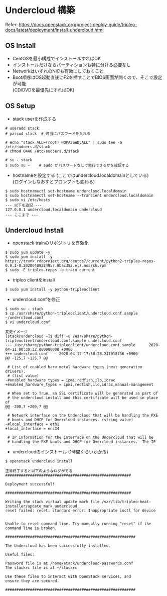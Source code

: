 
Undercloud 構築
===============

Refer: https://docs.openstack.org/project-deploy-guide/tripleo-docs/latest/deployment/install_undercloud.html

OS Install
-----------

* CentOSを最小構成でインストールすればOK
* インストールだけならパーティションも特に分ける必要なし
* NetworkはいずれのNICも有効にしておくこと
* Boot順序はOS起動直後にF2を押すことでBIOS画面が開くので、そこで設定が可能  
  (CD/DVDを最優先にすればOK)

OS Setup
----------

* stack userを作成する
```
# useradd stack
# passwd stack  # 適当にパスワードを入れる

# echo "stack ALL=(root) NOPASSWD:ALL" | sudo tee -a /etc/sudoers.d/stack
# chmod 0440 /etc/sudoers.d/stack

# su - stack
$ sudo su -    # sudo がパスワードなしで実行できるかを確認する
```

* hostnameを設定する (ここではundercloud.localdomainとしている)  
     (ログインしなおすとプロンプトも変わる)
```
$ sudo hostnamectl set-hostname undercloud.localdomain
$ sudo hostnamectl set-hostname --transient undercloud.localdomain
$ sudo vi /etc/hosts
--- 以下を追記 ---
127.0.0.1 undercloud.localdomain undercloud
--- ここまで ---
```

Undercloud Install
------------------

* openstack trainのリポジトリを有効化
```
$ sudo yum update -y
$ sudo yum install -y https://trunk.rdoproject.org/centos7/current/python2-tripleo-repos-0.0.1-0.20200409224957.8bac392.el7.noarch.rpm
$ sudo -E tripleo-repos -b train current
```

* tripleo clientをinstall
```
$ sudo yum install -y python-tripleoclient
```

* undercloud.confを修正
```
$ sudo su - stack
$ cp /usr/share/python-tripleoclient/undercloud.conf.sample ~/undercloud.conf
$ vi undercloud.conf
```

```
変更イメージ
[stack@undercloud ~]$ diff -u /usr/share/python-tripleoclient/undercloud.conf.sample undercloud.conf
--- /usr/share/python-tripleoclient/undercloud.conf.sample      2020-04-11 00:30:32.000000000 +0900
+++ undercloud.conf     2020-04-17 17:58:28.241018736 +0900
@@ -125,7 +125,7 @@

 # List of enabled bare metal hardware types (next generation drivers).
 # (list value)
-#enabled_hardware_types = ipmi,redfish,ilo,idrac
+enabled_hardware_types = ipmi,redfish,ilo,idrac,manual-management

 # When set to True, an SSL certificate will be generated as part of
 # the undercloud install and this certificate will be used in place of
@@ -200,7 +200,7 @@

 # Network interface on the Undercloud that will be handling the PXE
 # boots and DHCP for Overcloud instances. (string value)
-#local_interface = eth1
+local_interface = ens34

 # IP information for the interface on the Undercloud that will be
 # handling the PXE boots and DHCP for Overcloud instances.  The IP
 ```

* undercloudのインストール (1時間くらいかかる)
```
$ openstack undercloud install

正常終了すると以下のようなログがでる
########################################################

Deployment successful!

########################################################

Writing the stack virtual update mark file /var/lib/tripleo-heat-installer/update_mark_undercloud
reset failed: reset: standard error: Inappropriate ioctl for device


Unable to reset command line. Try manually running "reset" if the command line is broken.

##########################################################

The Undercloud has been successfully installed.

Useful files:

Password file is at /home/stack/undercloud-passwords.conf
The stackrc file is at ~/stackrc

Use these files to interact with OpenStack services, and
ensure they are secured.

##########################################################
```
